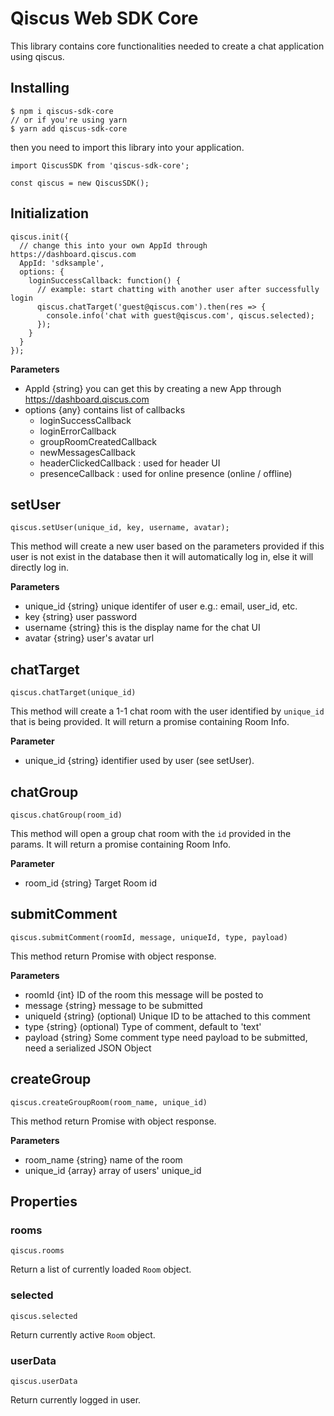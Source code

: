 # Qiscus Web SDK Core

This library contains core functionalities needed to create a chat application using qiscus. 

## Installing

```
$ npm i qiscus-sdk-core
// or if you're using yarn
$ yarn add qiscus-sdk-core
```

then you need to import this library into your application.

```
import QiscusSDK from 'qiscus-sdk-core';

const qiscus = new QiscusSDK();
```

## Initialization

```
qiscus.init({
  // change this into your own AppId through https://dashboard.qiscus.com
  AppId: 'sdksample',
  options: {
    loginSuccessCallback: function() {
      // example: start chatting with another user after successfully login
      qiscus.chatTarget('guest@qiscus.com').then(res => {
        console.info('chat with guest@qiscus.com', qiscus.selected);
      });
    }
  }
});
```

**Parameters**
- AppId {string} you can get this by creating a new App through https://dashboard.qiscus.com
- options {any} contains list of callbacks
  - loginSuccessCallback
  - loginErrorCallback
  - groupRoomCreatedCallback
  - newMessagesCallback
  - headerClickedCallback : used for header UI
  - presenceCallback : used for online presence (online / offline)

## setUser

```
qiscus.setUser(unique_id, key, username, avatar);
```

This method will create a new user based on the parameters provided if this user is not exist in the database then it will automatically log in, else it will directly log in.

**Parameters**
- unique_id {string} unique identifer of user e.g.: email, user_id, etc.
- key {string} user password
- username {string} this is the display name for the chat UI
- avatar {string} user's avatar url

## chatTarget

```
qiscus.chatTarget(unique_id)
```

This method will create a 1-1 chat room with the user identified by `unique_id` that is being provided. It will return a promise containing Room Info.

**Parameter**
- unique_id {string} identifier used by user (see setUser).

## chatGroup

```
qiscus.chatGroup(room_id)
```

This method will open a group chat room with the `id` provided in the params. It will return a promise containing Room Info.

**Parameter**
- room_id {string} Target Room id

## submitComment

```
qiscus.submitComment(roomId, message, uniqueId, type, payload)
```

This method return Promise with <Comment> object response.

**Parameters**
- roomId {int} ID of the room this message will be posted to
- message {string} message to be submitted
- uniqueId {string} (optional) Unique ID to be attached to this comment
- type {string} (optional) Type of comment, default to 'text'
- payload {string} Some comment type need payload to be submitted, need a serialized JSON Object

## createGroup

```
qiscus.createGroupRoom(room_name, unique_id)
```

This method return Promise with <Room> object response.

**Parameters**
- room_name {string} name of the room
- unique_id {array} array of users' unique_id

## Properties

### rooms

```
qiscus.rooms
```

Return a list of currently loaded `Room` object.

### selected

```
qiscus.selected
```

Return currently active `Room` object.

### userData

```
qiscus.userData
```

Return currently logged in user.
